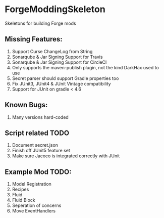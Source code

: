 # ForgeModdingSkeleton
Skeletons for building Forge mods

## Missing Features:
1) Support Curse ChangeLog from String
2) Sonarqube & Jar Signing Support for Travis
3) Sonarqube & Jar Signing Support for CircleCI
4) Only supports the maven-publish plugin, not the kind DarkHax used to use
5) Secret parser should support Gradle properties too
6) Fix JUnit3, JUnit4 & JUnit Vintage compatibility
7) Support for JUnit on gradle < 4.6

## Known Bugs:
1) Many versions hard-coded

## Script related TODO
1) Document secret.json
2) Finish off JUnit5 feature set
3) Make sure Jacoco is integrated correctly with JUnit

## Example Mod TODO:
1) Model Registration
2) Recipes
3) Fluid
4) Fluid Block
5) Seperation of concerns
6) Move EventHandlers
